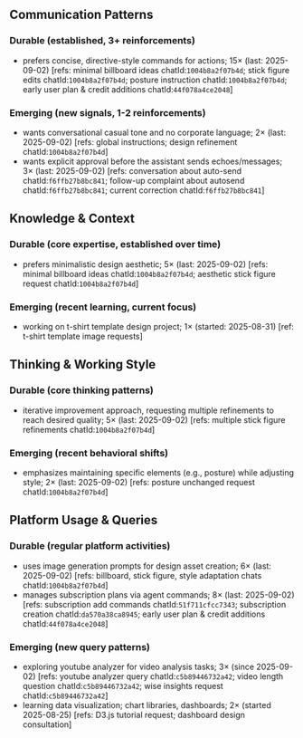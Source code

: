 ## Communication Patterns
### Durable (established, 3+ reinforcements)
- prefers concise, directive-style commands for actions; 15× (last: 2025-09-02) [refs: minimal billboard ideas chatId:`1004b8a2f07b4d`; stick figure edits chatId:`1004b8a2f07b4d`; posture instruction chatId:`1004b8a2f07b4d`; early user plan & credit additions chatId:`44f078a4ce2048`]

### Emerging (new signals, 1-2 reinforcements)
- wants conversational casual tone and no corporate language; 2× (last: 2025-09-02) [refs: global instructions; design refinement chatId:`1004b8a2f07b4d`]
- wants explicit approval before the assistant sends echoes/messages; 3× (last: 2025-09-02) [refs: conversation about auto-send chatId:`f6ffb27b8bc841`; follow-up complaint about autosend chatId:`f6ffb27b8bc841`; current correction chatId:`f6ffb27b8bc841`]

## Knowledge & Context
### Durable (core expertise, established over time)
- prefers minimalistic design aesthetic; 5× (last: 2025-09-02) [refs: minimal billboard ideas chatId:`1004b8a2f07b4d`; aesthetic stick figure request chatId:`1004b8a2f07b4d`]

### Emerging (recent learning, current focus)
- working on t-shirt template design project; 1× (started: 2025-08-31) [ref: t-shirt template image requests]

## Thinking & Working Style
### Durable (core thinking patterns)
- iterative improvement approach, requesting multiple refinements to reach desired quality; 5× (last: 2025-09-02) [refs: multiple stick figure refinements chatId:`1004b8a2f07b4d`]

### Emerging (recent behavioral shifts)
- emphasizes maintaining specific elements (e.g., posture) while adjusting style; 2× (last: 2025-09-02) [refs: posture unchanged request chatId:`1004b8a2f07b4d`]

## Platform Usage & Queries
### Durable (regular platform activities)
- uses image generation prompts for design asset creation; 6× (last: 2025-09-02) [refs: billboard, stick figure, style adaptation chats chatId:`1004b8a2f07b4d`]
- manages subscription plans via agent commands; 8× (last: 2025-09-02) [refs: subscription add commands chatId:`51f711cfcc7343`; subscription creation chatId:`da570a38ca8945`; early user plan & credit additions chatId:`44f078a4ce2048`]

### Emerging (new query patterns)
- exploring youtube analyzer for video analysis tasks; 3× (since 2025-09-02) [refs: youtube analyzer query chatId:`c5b89446732a42`; video length question chatId:`c5b89446732a42`; wise insights request chatId:`c5b89446732a42`]
- learning data visualization; chart libraries, dashboards; 2× (started 2025-08-25) [refs: D3.js tutorial request; dashboard design consultation]